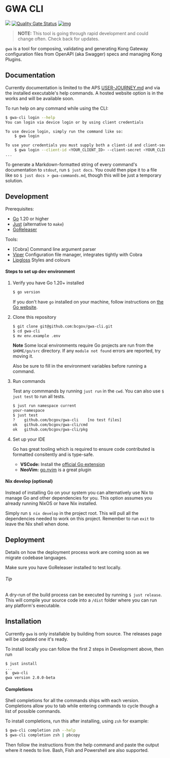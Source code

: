 # GWA CLI

<img src="https://github.com/bcgov/gwa-cli/workflows/Build/badge.svg"></img>
[![Quality Gate Status](https://sonarcloud.io/api/project_badges/measure?project=gwa-cli&metric=alert_status)](https://sonarcloud.io/dashboard?id=gwa-cli)
[![img](https://img.shields.io/badge/Lifecycle-Stable-97ca00)](https://github.com/bcgov/repomountie/blob/master/doc/lifecycle-badges.md)

> **NOTE:** This tool is going through rapid development and could change often. Check back for updates.

`gwa` is a tool for composing, validating and generating Kong Gateway configuration files from OpenAPI (aka Swagger) specs and managing Kong Plugins.

## Documentation

Currently documentation is limited to the APS [USER-JOURNEY.md](https://github.com/bcgov/gwa-api/blob/dev/USER-JOURNEY.md) and via the installed executable's help commands. A hosted website option is in the works and will be available soon.

To run help on any command while using the CLI:

```sh
$ gwa-cli login --help
You can login via device login or by using client credentials

To use device login, simply run the command like so:
    $ gwa login

To use your credentials you must supply both a client-id and client-secret:
    $ gwa login --client-id <YOUR_CLIENT_ID> --client-secret <YOUR_CLIENT_SECRET>
...

```

To generate a Markdown-formatted string of every command's documentation to `stdout`, run `$ just docs`. You could then pipe it to a file like so `$ just docs > gwa-commands.md`, though this will be just a temporary solution.

## Development

Prerequisites:
- [Go](https://go.dev) 1.20 or higher
- [Just](https://github.com/casey/just) (alternative to `make`)
- [GoReleaser](https://goreleaser.com)

Tools:
- [Cobra] Command line argument parser
- [Viper](https://github.com/spf13/viper) Configuration file manager, integrates tightly with Cobra
- [Lipgloss](https://github.com/charmbracelet/lipgloss) Styles and colours

#### Steps to set up dev environment

1. Verify you have Go 1.20+ installed

   ```sh
   $ go version
   ```
   If you don't have `go` installed on your machine, follow instructions on [the Go website](https://golang.org/doc/install).

2. Clone this repository

   ```sh
   $ git clone git@github.com:bcgov/gwa-cli.git
   $ cd gwa-cli
   $ mv env.example .env
   ```
   **Note** Some local environments require Go projects are run from the `$HOME/go/src` directory. If any `module not found` errors are reported, try moving it.

   Also be sure to fill in the environment variables before running a command.

3. Run commands

   Test any commmands by running `just run` in the `cwd`. You can also use `$ just test` to run all tests.

   ```sh
   $ just run namespace current
   your-namespace
   $ just test
   ?   	github.com/bcgov/gwa-cli	[no test files]
   ok  	github.com/bcgov/gwa-cli/cmd
   ok  	github.com/bcgov/gwa-cli/pkg
   ```

4. Set up your IDE

   Go has great tooling which is required to ensure code contributed is formatted consitently and is type-safe.

   - **VSCode:** Install the [official Go extension](https://marketplace.visualstudio.com/items?itemName=golang.Go)
   - **NeoVim:** [go.nvim](https://github.com/ray-x/go.nvim) is a great plugin

#### Nix develop (optional)

Instead of installing Go on your system you can alternatively use Nix to manage Go and other dependencies for you. This option assumes you already running NixOS or have Nix installed.

Simply run `$ nix develop` in the project root. This will pull all the dependencies needed to work on this project. Remember to run `exit` to leave the Nix shell when done.

## Deployment

Details on how the deployment process work are coming soon as we migrate codebase languages.

Make sure you have GoReleaser installed to test locally.

###### Tip

A dry-run of the build process can be executed by running `$ just release`. This will compile your source code into a `/dist` folder where you can run any platform's executable.

## Installation

Currently `gwa` is only installable by building from source. The releases page will be updated one it's ready.

To install locally you can follow the first 2 steps in Development above, then run

```sh
$ just install
...
$  gwa-cli
gwa version 2.0.0-beta
```

#### Completions

Shell completions for all the commands ships with each version. Completions allow you to tab while entering commands to cycle though a list of possible commands.

To install completions, run this after installing, using `zsh` for example:

```sh
$ gwa-cli completion zsh --help
$ gwa-cli completion zsh | pbcopy
```

Then follow the instructions from the help command and paste the output where it needs to live. Bash, Fish and Powershell are also supported.
